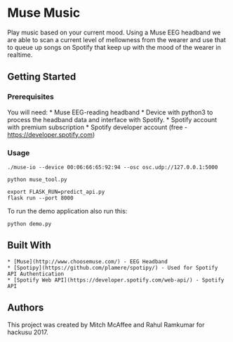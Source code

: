 # Muse Music

Play music based on your current mood.
Using a Muse EEG headband we are able to scan a current level of mellowness from the wearer and use that to queue up songs on Spotify that keep up with the mood of the wearer in realtime.

## Getting Started


### Prerequisites
You will need:
    * Muse EEG-reading headband
    * Device with python3 to process the headband data and interface with Spotify.
    * Spotify account with premium subscription
    * Spotify developer account (free - https://developer.spotify.com)


### Usage

```
./muse-io --device 00:06:66:65:92:94 --osc osc.udp://127.0.0.1:5000
```

```
python muse_tool.py
```

```
export FLASK_RUN=predict_api.py
flask run --port 8000
```

To run the demo application also run this:
```
python demo.py
```

## Built With
    * [Muse](http://www.choosemuse.com/) - EEG Headband
    * [Spotipy](https://github.com/plamere/spotipy/) - Used for Spotify API Authentication
    * [Spotify Web API](https://developer.spotify.com/web-api/) - Spotify API

## Authors
This project was created by Mitch McAffee and Rahul Ramkumar for hackusu 2017.
